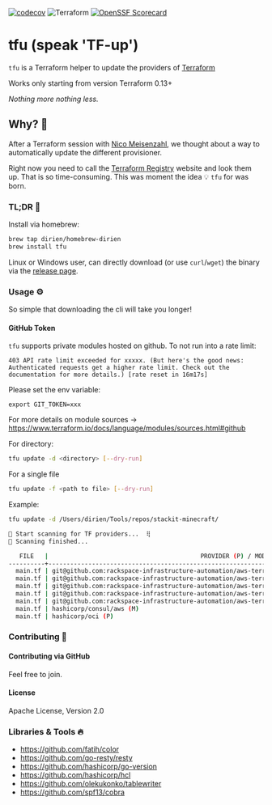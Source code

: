 [![codecov](https://codecov.io/gh/dirien/tfu/branch/main/graph/badge.svg?token=ZPXEUC4NFQ)](https://codecov.io/gh/dirien/tfu)
![Terraform](https://img.shields.io/badge/Terraform-7B42BC?style=for-the-badge&logo=terraform&logoColor=white)
[![OpenSSF Scorecard](https://api.securityscorecards.dev/projects/github.com/dirien/tfu/badge?style=for-the-badge)](https://api.securityscorecards.dev/projects/github.com/dirien/tfu)


# tfu (speak 'TF-up')

`tfu` is a Terraform helper to update the providers of [Terraform](https://registry.terraform.io/browse/providers)

Works only starting from version Terraform 0.13+

_Nothing more nothing less._

## Why? 🤷

After a Terraform session with [Nico Meisenzahl](https://github.com/nmeisenzahl), we thought about a way to
automatically update the different provisioner.

Right now you need to call the [Terraform Registry](https://registry.terraform.io/) website and look them up. That is so
time-consuming. This was moment the idea 💡 `tfu` for was born.

### TL;DR 🚀

Install via homebrew:

```bash
brew tap dirien/homebrew-dirien
brew install tfu
```

Linux or Windows user, can directly download (or use `curl`/`wget`) the binary via
the [release page](https://github.com/dirien/tfu/releases).

### Usage ⚙

So simple that downloading the cli will take you longer!

#### GitHub Token

`tfu` supports private modules hosted on github. To not run into a rate limit:

```
403 API rate limit exceeded for xxxxx. (But here's the good news: Authenticated requests get a higher rate limit. Check out the documentation for more details.) [rate reset in 16m17s]
```

Please set the env variable:

```
export GIT_TOKEN=xxx
```

For more details on module sources -> https://www.terraform.io/docs/language/modules/sources.html#github

For directory:

```bash
tfu update -d <directory> [--dry-run]
```

For a single file

```bash
tfu update -f <path to file> [--dry-run]
```

Example:

```bash
tfu update -d /Users/dirien/Tools/repos/stackit-minecraft/

🔎 Start scanning for TF providers...  ⢿ 
🎉 Scanning finished...   

   FILE   |                                          PROVIDER (P) / MODULE (M)                                          | USED VERSION | LATEST VERSION | UPDATABLE  
----------+-------------------------------------------------------------------------------------------------------------+--------------+----------------+------------
  main.tf | git@github.com:rackspace-infrastructure-automation/aws-terraform-asg_instance_replacement//?ref=v0.12.0 (M) | 0.12.0       | 0.12.1         | true       
  main.tf | git@github.com:rackspace-infrastructure-automation/aws-terraform-vpc_basenetwork//?ref=v0.12.1 (M)          | 0.12.1       | 0.12.7         | true       
  main.tf | git@github.com:rackspace-infrastructure-automation/aws-terraform-security_group//?ref=v0.12.0 (M)           | 0.12.0       | 0.12.3         | true       
  main.tf | git@github.com:rackspace-infrastructure-automation/aws-terraform-ec2_asg//?ref=v0.12.1 (M)                  | 0.12.1       | 0.12.15        | true       
  main.tf | git@github.com:rackspace-infrastructure-automation/aws-terraform-ec2_asg//?ref=v0.12.1 (M)                  | 0.12.1       | 0.12.15        | true       
  main.tf | hashicorp/consul/aws (M)                                                                                    | 0.1.0        | 0.11.0         | true       
  main.tf | hashicorp/oci (P)                                                                                           | 4.31.0       | 4.40.0         | true  
```

### Contributing 🤝

#### Contributing via GitHub

Feel free to join.

#### License

Apache License, Version 2.0

### Libraries & Tools 🔥

- https://github.com/fatih/color
- https://github.com/go-resty/resty
- https://github.com/hashicorp/go-version
- https://github.com/hashicorp/hcl
- https://github.com/olekukonko/tablewriter
- https://github.com/spf13/cobra
